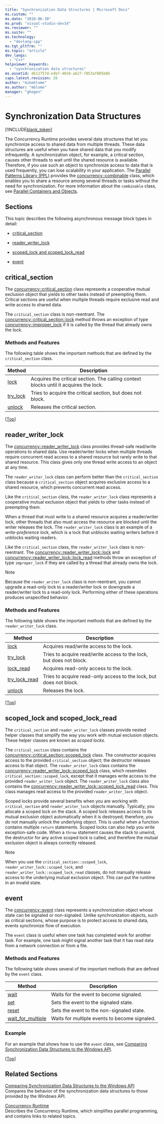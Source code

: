 ```yaml
---
title: "Synchronization Data Structures | Microsoft Docs"
ms.custom: ""
ms.date: "2018-06-30"
ms.prod: "visual-studio-dev14"
ms.reviewer: ""
ms.suite: ""
ms.technology: 
  - "devlang-cpp"
ms.tgt_pltfrm: ""
ms.topic: "article"
dev_langs: 
  - "C++"
helpviewer_keywords: 
  - "synchronization data structures"
ms.assetid: d612757d-e4b7-4019-a627-f853af085b8b
caps.latest.revision: 26
author: "mikeblome"
ms.author: "mblome"
manager: "ghogen"
---
```

# Synchronization Data Structures
[!INCLUDE[blank_token](../../includes/blank-token.md)]

The Concurrency Runtime provides several data structures that let you synchronize access to shared data from multiple threads. These data structures are useful when you have shared data that you modify infrequently. A synchronization object, for example, a critical section, causes other threads to wait until the shared resource is available. Therefore, if you use such an object to synchronize access to data that is used frequently, you can lose scalability in your application. The [Parallel Patterns Library (PPL)](../../parallel/concrt/parallel-patterns-library-ppl.md) provides the [concurrency::combinable](../../parallel/concrt/reference/combinable-class.md) class, which enables you to share a resource among several threads or tasks without the need for synchronization. For more information about the `combinable` class, see [Parallel Containers and Objects](../../parallel/concrt/parallel-containers-and-objects.md).  
  
##  <a name="top"></a> Sections  
 This topic describes the following asynchronous message block types in detail:  
  
-   [critical_section](#critical_section)  
  
-   [reader_writer_lock](#reader_writer_lock)  
  
-   [scoped_lock and scoped_lock_read](#scoped_lock)  
  
-   [event](#event)  
  
##  <a name="critical_section"></a> critical_section  
 The [concurrency::critical_section](../../parallel/concrt/reference/critical-section-class.md) class represents a cooperative mutual exclusion object that yields to other tasks instead of preempting them. Critical sections are useful when multiple threads require exclusive read and write access to shared data.  
  
 The `critical_section` class is non-reentrant. The [concurrency::critical_section::lock](http://msdn.microsoft.com/library/62cc3d7b-4331-403e-8595-d07ff24023e4) method throws an exception of type [concurrency::improper_lock](../../parallel/concrt/reference/improper-lock-class.md) if it is called by the thread that already owns the lock.  
  
### Methods and Features  
 The following table shows the important methods that are defined by the `critical_section` class.  
  
|Method|Description|  
|------------|-----------------|  
|[lock](http://msdn.microsoft.com/library/62cc3d7b-4331-403e-8595-d07ff24023e4)|Acquires the critical section. The calling context blocks until it acquires the lock.|  
|[try_lock](http://msdn.microsoft.com/library/a63f3229-2bad-4250-a35d-4c0a38b1e78a)|Tries to acquire the critical section, but does not block.|  
|[unlock](http://msdn.microsoft.com/library/a2c8a43e-c016-4562-b015-0b7e087737ff)|Releases the critical section.|  
  
 [[Top](#top)]  
  
##  <a name="reader_writer_lock"></a> reader_writer_lock  
 The [concurrency::reader_writer_lock](../../parallel/concrt/reference/reader-writer-lock-class.md) class provides thread-safe read/write operations to shared data. Use reader/writer locks when multiple threads require concurrent read access to a shared resource but rarely write to that shared resource. This class gives only one thread write access to an object at any time.  
  
 The `reader_writer_lock` class can perform better than the `critical_section` class because a `critical_section` object acquires exclusive access to a shared resource, which prevents concurrent read access.  
  
 Like the `critical_section` class, the `reader_writer_lock` class represents a cooperative mutual exclusion object that yields to other tasks instead of preempting them.  
  
 When a thread that must write to a shared resource acquires a reader/writer lock, other threads that also must access the resource are blocked until the writer releases the lock. The `reader_writer_lock` class is an example of a *write-preference* lock, which is a lock that unblocks waiting writers before it unblocks waiting readers.  
  
 Like the `critical_section` class, the `reader_writer_lock` class is non-reentrant. The [concurrency::reader_writer_lock::lock](http://msdn.microsoft.com/library/2785cfe2-772f-434e-b553-ece90c880536) and [concurrency::reader_writer_lock::lock_read](http://msdn.microsoft.com/library/8a3e6f7e-1bca-450b-9135-52455375a10d) methods throw an exception of type `improper_lock` if they are called by a thread that already owns the lock.  
  
> [!NOTE]
>  Because the `reader_writer_lock` class is non-reentrant, you cannot upgrade a read-only lock to a reader/writer lock or downgrade a reader/writer lock to a read-only lock. Performing either of these operations produces unspecified behavior.  
  
### Methods and Features  
 The following table shows the important methods that are defined by the `reader_writer_lock` class.  
  
|Method|Description|  
|------------|-----------------|  
|[lock](http://msdn.microsoft.com/library/2785cfe2-772f-434e-b553-ece90c880536)|Acquires read/write access to the lock.|  
|[try_lock](http://msdn.microsoft.com/library/3dc29ace-f1da-4827-803a-f3f243e6951e)|Tries to acquire read/write access to the lock, but does not block.|  
|[lock_read](http://msdn.microsoft.com/library/8a3e6f7e-1bca-450b-9135-52455375a10d)|Acquires read-only access to the lock.|  
|[try_lock_read](http://msdn.microsoft.com/library/558021f3-d86b-4cd7-91be-e3fed8a69ef9)|Tries to acquire read-only access to the lock, but does not block.|  
|[unlock](http://msdn.microsoft.com/library/91aef6f4-4b07-492b-bba9-788e1bbfeddc)|Releases the lock.|  
  
 [[Top](#top)]  
  
##  <a name="scoped_lock"></a> scoped_lock and scoped_lock_read  
 The `critical_section` and `reader_writer_lock` classes provide nested helper classes that simplify the way you work with mutual exclusion objects. These helper classes are known as *scoped locks*.  
  
 The `critical_section` class contains the [concurrency::critical_section::scoped_lock](http://msdn.microsoft.com/library/9564437e-8df7-4eb7-b60c-842c27ac4bb6) class. The constructor acquires access to the provided `critical_section` object; the destructor releases access to that object. The `reader_writer_lock` class contains the [concurrency::reader_writer_lock::scoped_lock](http://msdn.microsoft.com/library/35a8af75-1c30-4ce5-890d-ad0385f7a004) class, which resembles `critical_section::scoped_lock`, except that it manages write access to the provided `reader_writer_lock` object. The `reader_writer_lock` class also contains the [concurrency::reader_writer_lock::scoped_lock_read](http://msdn.microsoft.com/library/808cf852-b770-448c-80d2-e15ee4c0d208) class. This class manages read access to the provided `reader_writer_lock` object.  
  
 Scoped locks provide several benefits when you are working with `critical_section` and `reader_writer_lock` objects manually. Typically, you allocate a scoped lock on the stack. A scoped lock releases access to its mutual exclusion object automatically when it is destroyed; therefore, you do not manually unlock the underlying object. This is useful when a function contains multiple `return` statements. Scoped locks can also help you write exception-safe code. When a `throw` statement causes the stack to unwind, the destructor for any active scoped lock is called, and therefore the mutual exclusion object is always correctly released.  
  
> [!NOTE]
>  When you use the `critical_section::scoped_lock`, `reader_writer_lock::scoped_lock`, and `reader_writer_lock::scoped_lock_read` classes, do not manually release access to the underlying mutual exclusion object. This can put the runtime in an invalid state.  
  
##  <a name="event"></a> event  
 The [concurrency::event](../../parallel/concrt/reference/event-class.md) class represents a synchronization object whose state can be signaled or non-signaled. Unlike synchronization objects, such as critical sections, whose purpose is to protect access to shared data, events synchronize flow of execution.  
  
 The `event` class is useful when one task has completed work for another task. For example, one task might signal another task that it has read data from a network connection or from a file.  
  
### Methods and Features  
 The following table shows several of the important methods that are defined by the `event` class.  
  
|Method|Description|  
|------------|-----------------|  
|[wait](http://msdn.microsoft.com/library/ecb63000-4ed0-4e3c-890a-d9662c182ad5)|Waits for the event to become signaled.|  
|[set](http://msdn.microsoft.com/library/8555fca6-fed7-48d8-8136-311742c1fe3b)|Sets the event to the signaled state.|  
|[reset](http://msdn.microsoft.com/library/b171c7b3-3a49-4dbd-97f5-69c2219988d2)|Sets the event to the non-signaled state.|  
|[wait_for_multiple](http://msdn.microsoft.com/library/61f627f6-b2a3-4884-a75d-07cc970156d8)|Waits for multiple events to become signaled.|  
  
### Example  
 For an example that shows how to use the `event` class, see [Comparing Synchronization Data Structures to the Windows API](../../parallel/concrt/comparing-synchronization-data-structures-to-the-windows-api.md).  
  
 [[Top](#top)]  
  
## Related Sections  
 [Comparing Synchronization Data Structures to the Windows API](../../parallel/concrt/comparing-synchronization-data-structures-to-the-windows-api.md)  
 Compares the behavior of the synchronization data structures to those provided by the Windows API.  
  
 [Concurrency Runtime](../../parallel/concrt/concurrency-runtime.md)  
 Describes the Concurrency Runtime, which simplifies parallel programming, and contains links to related topics.

